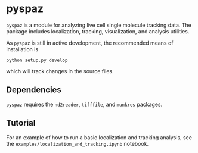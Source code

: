 # pyspaz

`pyspaz` is a module for analyzing live cell single molecule tracking data. The package includes localization, tracking, visualization, and analysis utilities.

As `pyspaz` is still in active development, the recommended means of installation is

`python setup.py develop`

which will track changes in the source files.

## Dependencies

`pyspaz` requires the `nd2reader`, `tifffile`, and `munkres` packages. 

## Tutorial

For an example of how to run a basic localization and tracking analysis, see the `examples/localization_and_tracking.ipynb` notebook.
